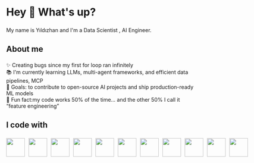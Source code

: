<h1 align="left">Hey 👋 What's up?</h1>

###

<p align="left">My name is Yıldızhan and I'm a Data Scientist , AI Engineer. </p>

###

<h2 align="left">About me</h2>

###

<p align="left">✨ Creating bugs since my first for loop ran infinitely<br>📚 I'm currently learning LLMs, multi-agent frameworks, and efficient data pipelines, MCP<br>🎯 Goals: to contribute to open-source AI projects and ship production-ready ML models<br>🎲 Fun fact:my code works 50% of the time… and the other 50% I call it “feature engineering”</p>

###

<h2 align="left">I code with</h2>



###

<div style="display: flex; gap: 10px;">
  <img src="https://cdn.jsdelivr.net/gh/devicons/devicon/icons/javascript/javascript-original.svg" width="50">
  <img src="https://cdn.jsdelivr.net/gh/devicons/devicon/icons/typescript/typescript-original.svg" width="50">
  <img src="https://cdn.jsdelivr.net/gh/devicons/devicon@latest/icons/python/python-original.svg" width="50">
  <img src="https://cdn.jsdelivr.net/gh/devicons/devicon@latest/icons/sqlalchemy/sqlalchemy-original.svg" width="50">
  <img src="https://cdn.jsdelivr.net/gh/devicons/devicon@latest/icons/tensorflow/tensorflow-original.svg" width="50">
  <img src="https://cdn.jsdelivr.net/gh/devicons/devicon@latest/icons/pytorch/pytorch-original.svg" width="50">
  <img src="https://cdn.jsdelivr.net/gh/devicons/devicon@latest/icons/googlecloud/googlecloud-original.svg" width="50">
  <img src="https://cdn.jsdelivr.net/gh/devicons/devicon@latest/icons/azure/azure-original.svg" width="50">
  <img src="https://cdn.jsdelivr.net/gh/devicons/devicon@latest/icons/amazonwebservices/amazonwebservices-original-wordmark.svg" width="50">
  <img src="https://cdn.jsdelivr.net/gh/devicons/devicon@latest/icons/visualstudio/visualstudio-original.svg" width="50">
  <img src="https://cdn.jsdelivr.net/gh/devicons/devicon@latest/icons/keras/keras-original-wordmark.svg" width="50"> 
</div>

###
